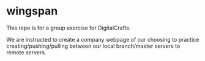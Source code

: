 # wingspan

This repo is for a group exercise for DigitalCrafts.

We are instructed to create a company webpage of our choosing to practice creating/pushing/pulling between our local branch/master servers to remote servers.
